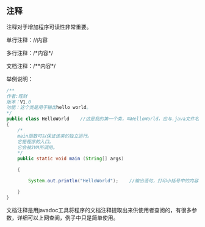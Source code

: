 ## 注释

注释对于增加程序可读性非常重要。

单行注释：//内容

多行注释：/\*内容\*/

文档注释：/\*\*内容\*/

举例说明：

```java
/**
作者:旺财
版本：V1.0
功能：这个类是用于输出hello world。
*/
public class HelloWorld    //这是我的第一个类，叫HelloWorld，应与.java文件名同名，否则会报错，因为有public修饰符
{  
    /*
    main函数可以保证该类的独立运行。
    它是程序的入口。
    它会被JVM所调用。
    */
    public static void main (String[] args)

    {

        System.out.println("HelloWorld");    //输出语句，打印小括号中的内容

    }
}
```

文档注释是用javadoc工具将程序的文档注释提取出来供使用者查阅的，有很多参数，详细可以上网查阅，例子中只是简单使用。

